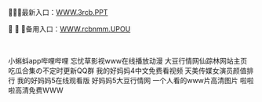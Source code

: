 <p>
	🔧🔧🔧最新入口：<a href="http://www.baidu.com/link?url=6MA2SWnO3Raqke39an_0PUxosM6ZrUGzi1BN9tNnlPW&wd">WWW.3rcb.PPT</a> 
	<p>
		👸
👸
👸备用入口：<a href="http://www.baidu.com/link?url=6MA2SWnO3Raqke39an_0PUxosM6ZrUGzi1BN9tNnlPW&wd">WWW.rcbnmm.UPOU</a> 
	</p>
	<p>
		<br />
	</p>
	<p>
		小蝌蚪app哔哩哔哩
忘忧草影视www在线播放动漫
大豆行情网仙踪林网站主页
吃瓜合集の不定时更新QQ群
我的好妈妈4中文免费看视频
天美传媒女演员颜值排行
我的好妈妈5在线观看版
好妈妈5大豆行情网
一个人看的www片高清图片
啦啦啦高清免费WWW
	</p>
